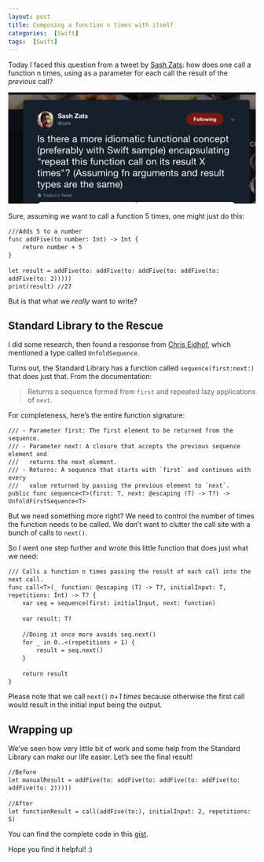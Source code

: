 ```yaml
---
layout: post
title: Composing a function n times with itself
categories:  [Swift]
tags:  [Swift]
---
```


Today I faced this question from a tweet by [Sash Zats](https://twitter.com/zats): how does one call a function n times, using as a parameter for each call the result of the *previous* call? 

![](/img/sashTweet.png)

Sure, assuming we want to call a function 5 times, one might just do this:

```
///Adds 5 to a number
func addFive(to number: Int) -> Int {
    return number + 5
}

let result = addFive(to: addFive(to: addFive(to: addFive(to: addFive(to: 2)))))
print(result) //27
```

But is that what we *really* want to write?

## Standard Library to the Rescue

I did some research, then found a response from [Chris Eidhof](https://twitter.com/chriseidhof), which mentioned a type called `UnfoldSequence`.

Turns out, the Standard Library has a function called `sequence(first:next:)` that does just that. From the documentation:

> Returns a sequence formed from `first` and repeated lazy applications of `next`.
 
For completeness, here’s the entire function signature:

```
/// - Parameter first: The first element to be returned from the sequence.
/// - Parameter next: A closure that accepts the previous sequence element and
///   returns the next element.
/// - Returns: A sequence that starts with `first` and continues with every
///   value returned by passing the previous element to `next`.
public func sequence<T>(first: T, next: @escaping (T) -> T?) -> UnfoldFirstSequence<T>
```

But we need something more right?  We need to control the number of times the function needs to be called. We don’t want to clutter the call site with a bunch of calls to `next()`.

So I went one step further and wrote this little function that does just what we need:

```
/// Calls a function n times passing the result of each call into the next call.
func call<T>(_ function: @escaping (T) -> T?, initialInput: T, repetitions: Int) -> T? {
    var seq = sequence(first: initialInput, next: function)
    
    var result: T?
    
    //Doing it once more avoids seq.next()
    for _ in 0..<(repetitions + 1) {
        result = seq.next()
    }
    
    return result
}
```

Please note that we call `next()` *n+1 times* because otherwise the first call would result in the initial input being the output. 

## Wrapping up

We’ve seen how very little bit of work and some help from the Standard Library can make our life easier. Let’s see the final result!

```
//Before
let manualResult = addFive(to: addFive(to: addFive(to: addFive(to: addFive(to: 2)))))

//After
let functionResult = call(addFive(to:), initialInput: 2, repetitions: 5)
```

You can find the complete code in this [gist](https://gist.github.com/marcocapano/5f80311fb843d5b0c5148c790b8d346e).

Hope you find it helpful! :)

